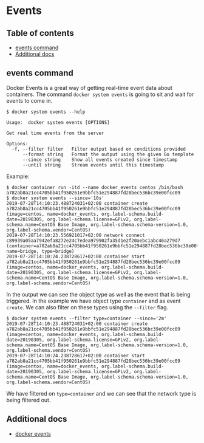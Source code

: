 # Events

## Table of contents
* [events command](#events-command)
* [Additional docs](#additional-docs)

## events command
Docker Events is a great way of getting real-time event data about containers. The command `docker system events` is 
going to sit and wait for events to come in. 
```
$ docker system events --help

Usage:	docker system events [OPTIONS]

Get real time events from the server

Options:
  -f, --filter filter   Filter output based on conditions provided
      --format string   Format the output using the given Go template
      --since string    Show all events created since timestamp
      --until string    Stream events until this timestamp
```
Example:
```
$ docker container run -itd --name docker_events centos /bin/bash
a782ab8a21cc4705bb41f950261e9bbfc51e294887fd28bec536bc39e00fcc09
$ docker system events --since='10s'
2019-07-28T14:10:23.488724031+02:00 container create a782ab8a21cc4705bb41f950261e9bbfc51e294887fd28bec536bc39e00fcc09 (image=centos, name=docker_events, org.label-schema.build-date=20190305, org.label-schema.license=GPLv2, org.label-schema.name=CentOS Base Image, org.label-schema.schema-version=1.0, org.label-schema.vendor=CentOS)
2019-07-28T14:10:23.556921017+02:00 network connect c89939a05aa7942efa8272e24c7edea979902fa35d1e2f20aebc1abc46a279d7 (container=a782ab8a21cc4705bb41f950261e9bbfc51e294887fd28bec536bc39e00fcc09, name=bridge, type=bridge)
2019-07-28T14:10:24.238728617+02:00 container start a782ab8a21cc4705bb41f950261e9bbfc51e294887fd28bec536bc39e00fcc09 (image=centos, name=docker_events, org.label-schema.build-date=20190305, org.label-schema.license=GPLv2, org.label-schema.name=CentOS Base Image, org.label-schema.schema-version=1.0, org.label-schema.vendor=CentOS)
```
In the output we can see the object type as well as the event that is being triggered. In the example we have object 
type `container` and as event `create`. We can also filter on these types using the `--filter` flag.
```
$ docker system events --filter type=container --since='2m'
2019-07-28T14:10:23.488724031+02:00 container create a782ab8a21cc4705bb41f950261e9bbfc51e294887fd28bec536bc39e00fcc09 (image=centos, name=docker_events, org.label-schema.build-date=20190305, org.label-schema.license=GPLv2, org.label-schema.name=CentOS Base Image, org.label-schema.schema-version=1.0, org.label-schema.vendor=CentOS)
2019-07-28T14:10:24.238728617+02:00 container start a782ab8a21cc4705bb41f950261e9bbfc51e294887fd28bec536bc39e00fcc09 (image=centos, name=docker_events, org.label-schema.build-date=20190305, org.label-schema.license=GPLv2, org.label-schema.name=CentOS Base Image, org.label-schema.schema-version=1.0, org.label-schema.vendor=CentOS)
```
We have filtered on `type=container` and we can see that the network type is being filtered out.

## Additional docs
* [docker events](https://docs.docker.com/engine/reference/commandline/events/)
